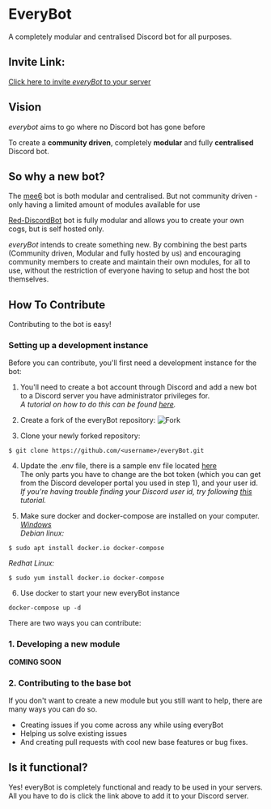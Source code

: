# EveryBot

A completely modular and centralised Discord bot for all purposes.

## Invite Link:
[Click here to invite *everyBot* to your server](https://discord.com/api/oauth2/authorize?client_id=602687220058554368&permissions=8&scope=bot)

## Vision

*everybot* aims to go where no Discord bot has gone before

To create a **community driven**, completely **modular** and fully **centralised** Discord bot. 

## So why a new bot?

The [mee6](https://mee6.xyz/) bot is both modular and centralised. But not community driven - only having a limited amount of modules available for use

[Red-DiscordBot](https://github.com/Cog-Creators/Red-DiscordBot) bot is fully modular and allows you to create your own cogs, but is self hosted only. 

*everyBot* intends to create something new. By combining the best parts (Community driven, Modular and fully hosted by us) and encouraging community members to create and maintain their own modules, for all to use, without the restriction of everyone having to setup and host the bot themselves. 

## How To Contribute
Contributing to the bot is easy! 

### Setting up a development instance
Before you can contribute, you'll first need a development instance for the bot:

1. You'll need to create a bot account through Discord and add a new bot to a Discord server you have administrator privileges for.  
*A tutorial on how to do this can be found [here](https://discordpy.readthedocs.io/en/latest/discord.html).*

2. Create a fork of the everyBot repository:
![Fork](https://i.imgur.com/ahYqQOO.png)

3. Clone your newly forked repository:
```
$ git clone https://github.com/<username>/everyBot.git
```

4. Update the .env file, there is a sample env file located [here](./.env.example)  
The only parts you have to change are the bot token (which you can get from the Discord developer portal you used in step 1), and your user id.  
*If you're having trouble finding your Discord user id, try following [this](https://support.discord.com/hc/en-us/articles/206346498-Where-can-I-find-my-User-Server-Message-ID-) tutorial.*

5. Make sure docker and docker-compose are installed on your computer.  
*[Windows](https://docs.docker.com/docker-for-windows/install-windows-home/)*  
*Debian linux:*
```
$ sudo apt install docker.io docker-compose
```
*Redhat Linux:*
```
$ sudo yum install docker.io docker-compose
```

6. Use docker to start your new everyBot instance
```
docker-compose up -d
```

There are two ways you can contribute:
### 1. Developing a new module
**COMING SOON**

### 2. Contributing to the base bot
If you don't want to create a new module but you still want to help, there are many ways you can do so.
- Creating issues if you come across any while using everyBot
- Helping us solve existing issues
- And creating pull requests with cool new base features or bug fixes.

## Is it functional?
Yes! everyBot is completely functional and ready to be used in your servers. All you have to do is click the link above to add it to your Discord server.
